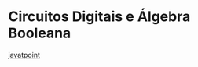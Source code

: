 # Circuitos Digitais e Álgebra Booleana
[javatpoint](https://www.javatpoint.com/boolean-algebra-in-digital-electronics)